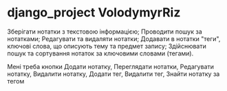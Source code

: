 # django_project VolodymyrRiz
Зберігати нотатки з текстовою інформацією;
Проводити пошук за нотатками;
Редагувати та видаляти нотатки;
Додавати в нотатки "теги", ключові слова, що описують тему та предмет запису;
Здійснювати пошук та сортування нотаток за ключовими словами (тегами).

Мені треба кнопки Додати нотатку, Переглядати нотатки, Редагувати нотатку, Видалити нотатку, Додати тег, Видалити тег, Знайти нотатку за тегом


